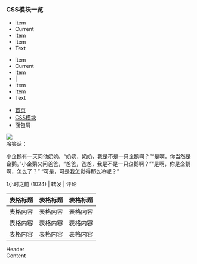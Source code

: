 ### CSS模块一览

<p>
<ul class="m-navbar">
    <li><a>Item</a></li>
    <li class="z-crt"><a>Current</a></li>
    <li><a>Item</a></li>
    <li><a>Item</a></li>
    <li><span>Text</span></li>
</ul>
</p>
<p>
<ul class="m-toolbar">
    <li><a>Item</a></li>
    <li class="z-crt"><a>Current</a></li>
    <li><a>Item</a></li>
    <li class="toolbar_divider">|</li>
    <li><a>Item</a></li>
    <li><a>Item</a></li>
   <li><span>Text</span></li>
</ul>
</p>
<p>
<ul class="m-crumb">
    <li><a href="#">首页</a></li>
    <li><a href="#">CSS模块</a></li>
    <li>面包屑</li>
</ul>
</p>
<p>
<div class="m-comment">
    <a class="comment_sd"><img src="../img/placeholder-avatar.svg"></a>
    <div class="comment_mn">
        <div class="comment_hd"><a>冷笑话：</a></div>
        <div class="comment_bd">
            <p>小企鹅有一天问他奶奶，“奶奶，奶奶，我是不是一只企鹅啊？”“是啊，你当然是企鹅。”小企鹅又问爸爸，“爸爸，爸爸，我是不是一只企鹅啊？”“是啊，你是企鹅啊，怎么了？” “可是，可是我怎觉得那么冷呢？”</p>
        </div>
        <div class="comment_ft">
            <span class="comment_time">1小时之前</span>
            <span class="comment_actions">
                <a><i class="u-icon u-icon-thumbs-o-up"></i>(1024)</a> |
                <a>转发</a> |
                <a>评论</a>
            </span>
        </div>
    </div>
</div>
</p>
<p>
<table class="m-table m-table-striped m-table-hover">
    <thead>
        <tr><th>表格标题</th><th>表格标题</th><th>表格标题</th></tr>
    </thead>
    <tbody>
        <tr><td>表格内容</td><td>表格内容</td><td>表格内容</td></tr>
        <tr><td>表格内容</td><td>表格内容</td><td>表格内容</td></tr>
        <tr><td>表格内容</td><td>表格内容</td><td>表格内容</td></tr>
    </tbody>
</table>
</p>
<p>
<div class="m-panel">
    <div class="panel_hd">Header</div>
    <div class="panel_bd">Content</div>
</div>
</p>